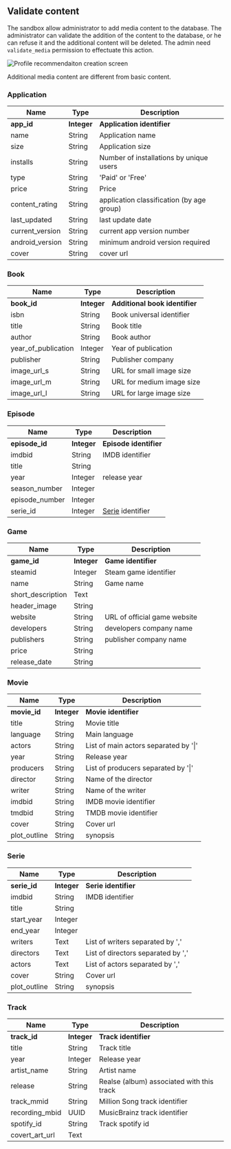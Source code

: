 ## Validate content

The sandbox allow administrator to add media content to the database. The administrator can validate the addition of the content to the database, or he can refuse it and the additional content will be deleted. The admin need `validate_media` permission to effectuate this action. 

![Profile recommendaiton creation screen](../assets/images/***.png)

Additional media content are different from basic content. 

### Application

| Name | Type | Description |
|---|---|---|
| __app_id__ | __Integer__ | __Application identifier__ |
| name | String | Application name |
| size | String | Application size
| installs | String | Number of installations by unique users |
| type | String | 'Paid' or 'Free' |
| price | String | Price |
| content_rating | String | application classification (by age group) |
| last_updated | String | last update date |
| current_version | String | current app version number |
| android_version | String | minimum android version required |
| cover | String | cover url |

### Book

| Name | Type | Description |
|---|---|---|
| __book_id__ | __Integer__ | __Additional book identifier__ |
| isbn | String | Book universal identifier |
| title | String | Book title |
| author | String | Book author |
| year_of_publication | Integer | Year of publication |
| publisher | String | Publisher company |
| image_url_s | String | URL for small image size |
| image_url_m | String | URL for medium image size |
| image_url_l | String | URL for large image size |

### Episode 

| Name | Type | Description |
|---|---|---|
| __episode_id__ | __Integer__ | __Episode identifier__ |
| imdbid | String | IMDB identifier |
| title | String |  |
| year | Integer | release year |
| season_number | Integer |  |
| episode_number | Integer |  |
| serie_id | Integer | [Serie](#series) identifier |

### Game

| Name | Type | Description |
|---|---|---|
| __game_id__ | __Integer__ | __Game identifier__ |
| steamid | Integer | Steam game identifier |
| name | String | Game name |
| short_description | Text |  |
| header_image | String |  |
| website | String | URL of official game website |
| developers | String | developers company name |
| publishers | String | publisher company name |
| price | String |  |
| release_date | String |  |

### Movie

| Name | Type | Description |
|---|---|---|
| __movie_id__ | __Integer__ | __Movie identifier__ |
| title | String | Movie title |
| language | String | Main language |
| actors | String | List of main actors separated by '\|' |
| year | String | Release year |
| producers | String | List of producers separated by '\|' |
| director | String | Name of the director |
| writer | String | Name of the writer |
| imdbid | String | IMDB movie identifier |
| tmdbid | String | TMDB movie identifier |
| cover | String | Cover url |
| plot_outline | String | synopsis |

### Serie

| Name | Type | Description |
|---|---|---|
| __serie_id__ | __Integer__ | __Serie identifier__ |
| imdbid | String | IMDB identifier |
| title | String |  |
| start_year | Integer |  |
| end_year | Integer |  |
| writers | Text | List of writers separated by ',' |
| directors | Text | List of directors separated by ',' |
| actors | Text | List of actors separated by ',' |
| cover | String | Cover url |
| plot_outline | String | synopsis |

### Track

| Name | Type | Description |
|---|---|---|
| __track_id__ | __Integer__ | __Track identifier__ |
| title | String | Track title |
| year | Integer | Release year |
| artist_name | String | Artist name |
| release | String | Realse (album) associated with this track |
| track_mmid | String | Million Song track identifier |
| recording_mbid | UUID | MusicBrainz track identifier |
| spotify_id | String | Track spotify id |
| covert_art_url | Text |  |
